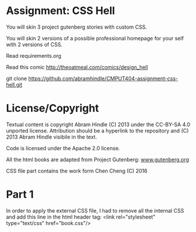 Assignment: CSS Hell
====================

You will skin 3 project gutenberg stories with custom CSS.

You will skin 2 versions of a possible professional homepage for your
self with 2 versions of CSS.

Read requirements.org

Read this comic http://theoatmeal.com/comics/design_hell

git clone https://github.com/abramhindle/CMPUT404-assignment-css-hell.git

License/Copyright
=================

Textual content is copyright Abram Hindle (C) 2013 under the CC-BY-SA
4.0 unported license. Attribution should be a hyperlink to the
repository and (C) 2013 Abram Hindle visibile in the text.

Code is licensed under the Apache 2.0 license.

All the html books are adapted from Project Gutenberg: www.gutenberg.org

CSS file part contains the work form Chen Cheng (C) 2016

# Part 1
In order to apply the external CSS file, I had to remove all the internal CSS and add this line in the html header tag:
\<link rel="stylesheet" type="text/css" href="book.css"/>
